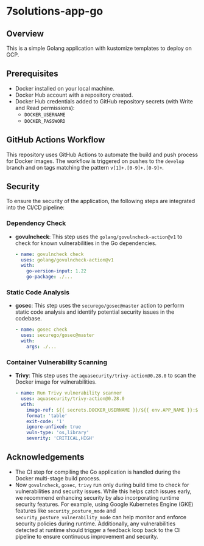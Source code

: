 # 7solutions-app-go
## Overview

This is a simple Golang application with kustomize templates to deploy on GCP.

## Prerequisites

- Docker installed on your local machine.
- Docker Hub account with a repository created.
- Docker Hub credentials added to GitHub repository secrets (with Write and Read permissions):
  - `DOCKER_USERNAME`
  - `DOCKER_PASSWORD`

## GitHub Actions Workflow

This repository uses GitHub Actions to automate the build and push process for Docker images. The workflow is triggered on pushes to the `develop` branch and on tags matching the pattern `v[1]+.[0-9]+.[0-9]+`.

## Security

To ensure the security of the application, the following steps are integrated into the CI/CD pipeline:

### Dependency Check

- **govulncheck**: This step uses the `golang/govulncheck-action@v1` to check for known vulnerabilities in the Go dependencies.
  ```yaml
  - name: govulncheck check
    uses: golang/govulncheck-action@v1
    with:
      go-version-input: 1.22
      go-package: ./...
  ```

### Static Code Analysis

- **gosec**: This step uses the `securego/gosec@master` action to perform static code analysis and identify potential security issues in the codebase.
  ```yaml
  - name: gosec check
    uses: securego/gosec@master
    with:
      args: ./...
  ```

### Container Vulnerability Scanning

- **Trivy**: This step uses the `aquasecurity/trivy-action@0.28.0` to scan the Docker image for vulnerabilities.
  ```yaml
  - name: Run Trivy vulnerability scanner
    uses: aquasecurity/trivy-action@0.28.0
    with:
      image-ref: ${{ secrets.DOCKER_USERNAME }}/${{ env.APP_NAME }}:${{ github.ref_name }}-${{ env.COMMIT_ID_SHORT }}
      format: 'table'
      exit-code: '1'
      ignore-unfixed: true
      vuln-type: 'os,library'
      severity: 'CRITICAL,HIGH'
  ```

## Acknowledgements

- The CI step for compiling the Go application is handled during the Docker multi-stage build process.
- Now `govulncheck`, `gosec`, `trivy` run only during build time to check for vulnerabilities and security issues. While this helps catch issues early, we recommend enhancing security by also incorporating runtime security features. For example, using Google Kubernetes Engine (GKE) features like `security_posture_mode` and `security_posture_vulnerability_mode` can help monitor and enforce security policies during runtime. Additionally, any vulnerabilities detected at runtime should trigger a feedback loop back to the CI pipeline to ensure continuous improvement and security.
